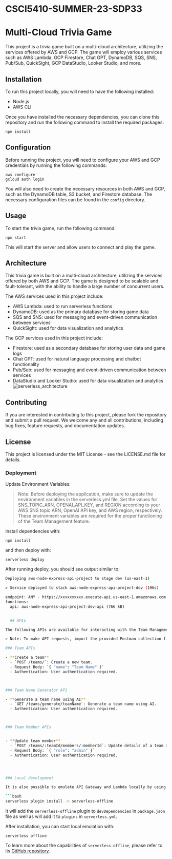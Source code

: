 # CSCI5410-SUMMER-23-SDP33
# Multi-Cloud Trivia Game

This project is a trivia game built on a multi-cloud architecture, utilizing the services offered by AWS and GCP. The game will employ various services such as AWS Lambda, GCP Firestore, Chat GPT, DynamoDB, SQS, SNS, Pub/Sub, QuickSight, GCP DataStudio, Looker Studio, and more.

## Installation

To run this project locally, you will need to have the following installed:

- Node.js
- AWS CLI


Once you have installed the necessary dependencies, you can clone this repository and run the following command to install the required packages:

```
npm install
```

## Configuration

Before running the project, you will need to configure your AWS and GCP credentials by running the following commands:

```
aws configure
gcloud auth login
```

You will also need to create the necessary resources in both AWS and GCP, such as the DynamoDB table, S3 bucket, and Firestore database. The necessary configuration files can be found in the `config` directory.

## Usage

To start the trivia game, run the following command:

```
npm start
```

This will start the server and allow users to connect and play the game.

## Architecture

This trivia game is built on a multi-cloud architecture, utilizing the services offered by both AWS and GCP. The game is designed to be scalable and fault-tolerant, with the ability to handle a large number of concurrent users.

The AWS services used in this project include:

- AWS Lambda: used to run serverless functions
- DynamoDB: used as the primary database for storing game data
- SQS and SNS: used for messaging and event-driven communication between services
- QuickSight: used for data visualization and analytics

The GCP services used in this project include:

- Firestore: used as a secondary database for storing user data and game logs
- Chat GPT: used for natural language processing and chatbot functionality
- Pub/Sub: used for messaging and event-driven communication between services
- DataStudio and Looker Studio: used for data visualization and analytics
![serverless_architecture](https://github.com/Fenil-Patelll/Multi-Cloud_Serverless_Collaborative_Trivia_Challenge_Game/assets/58760354/ba1405c5-69d5-46f6-a93c-af8bd7fe07cb)



## Contributing

If you are interested in contributing to this project, please fork the repository and submit a pull request. We welcome any and all contributions, including bug fixes, feature requests, and documentation updates.

## License

This project is licensed under the MIT License - see the LICENSE.md file for details.


### Deployment

Update Environment Variables:

> Note: Before deploying the application, make sure to update the environment variables in the serverless.yml file. Set the values for SNS_TOPIC_ARN, OPENAI_API_KEY, and REGION according to your AWS SNS topic ARN, OpenAI API key, and AWS region, respectively. These environment variables are required for the proper functioning of the Team Management feature.

Install dependencies with:

```
npm install
```

and then deploy with:

```
serverless deploy
```

After running deploy, you should see output similar to:

```bash
Deploying aws-node-express-api-project to stage dev (us-east-1)

✔ Service deployed to stack aws-node-express-api-project-dev (196s)

endpoint: ANY - https://xxxxxxxxxx.execute-api.us-east-1.amazonaws.com
functions:
  api: aws-node-express-api-project-dev-api (766 kB)


  ## APIs

The following APIs are available for interacting with the Team Management feature. Please use the provided Postman collection file to access these APIs.

> Note: To make API requests, import the provided Postman collection file `serverless-trivia-game.postman_collection.json` into Postman. The collection includes pre-configured requests for each API endpoint, making it easy to test and interact with the Team Management feature.

### Team APIs

- **Create a team**
  - `POST /teams/`: Create a new team.
  - Request Body: `{ "name": "Team Name" }`
  - Authentication: User authentication required.



### Team Name Generator API

- **Generate a team name using AI**
  - `GET /teams/generate/teamName`: Generate a team name using AI.
  - Authentication: User authentication required.



### Team Member APIs


- **Update team member**
  - `POST /teams/:teamId/members/:memberId`: Update details of a team member.
  - Request Body: `{ "role": "admin" }`
  - Authentication: User authentication required.




### Local development

It is also possible to emulate API Gateway and Lambda locally by using `serverless-offline` plugin. In order to do that, execute the following command:

```bash
serverless plugin install -n serverless-offline
```

It will add the `serverless-offline` plugin to `devDependencies` in `package.json` file as well as will add it to `plugins` in `serverless.yml`.

After installation, you can start local emulation with:

```
serverless offline
```

To learn more about the capabilities of `serverless-offline`, please refer to its [GitHub repository](https://github.com/dherault/serverless-offline).
